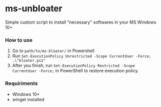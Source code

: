 # ms-unbloater
Simple custom script to install "necessary" softwares in your MS Windows 10+

### How to use
1. Go to `path/to/ms-bloater/` in Powershell
2. Run `Set-ExecutionPolicy Unrestricted -Scope CurrentUser -Force; .\"bloater.ps1"`
3. After you finish, run `Set-ExecutionPolicy Restricted -Scope CurrentUser -Force;` in PowerShell to restore execution policy.

### Requiriments
- Windows 10+  
- winget installed
